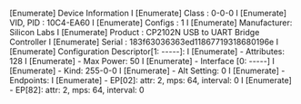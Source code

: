  [Enumerate] Device Information
I [Enumerate]   Class       : 0-0-0
I [Enumerate]   VID, PID    : 10C4-EA60
I [Enumerate]   Configs     : 1
I [Enumerate]   Manufacturer: Silicon Labs
I [Enumerate]   Product     : CP2102N USB to UART Bridge Controller
I [Enumerate]   Serial      : 183f63036363ed11867719318680196e
I [Enumerate] Configuration Descriptor[1: -----]:
I [Enumerate] - Attributes: 128
I [Enumerate] - Max Power: 50
I [Enumerate] - Interface [0: -----]
I [Enumerate]   - Kind: 255-0-0
I [Enumerate]   - Alt Setting: 0
I [Enumerate]   - Endpoints:
I [Enumerate]     - EP[02]: attr: 2, mps: 64, interval: 0
I [Enumerate]     - EP[82]: attr: 2, mps: 64, interval: 0